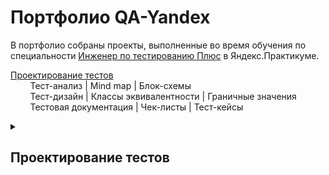 # <a name="up" />Портфолио QA-Yandex

В портфолио собраны проекты, выполненные во время обучения по специальности [Инженер по тестированию Плюс](https://practicum.yandex.ru/qa-engineer-plus/) в Яндекс.Практикуме.

[Проектирование тестов](#test-design)<br>
&nbsp;&nbsp;&nbsp;&nbsp;&nbsp;&nbsp;&nbsp;&nbsp;Тест-анализ | Mind map | Блок-схемы<br>
&nbsp;&nbsp;&nbsp;&nbsp;&nbsp;&nbsp;&nbsp;&nbsp;Тест-дизайн | Классы эквивалентности | Граничные значения<br>
&nbsp;&nbsp;&nbsp;&nbsp;&nbsp;&nbsp;&nbsp;&nbsp;Тестовая документация | Чек-листы | Тест-кейсы

<!--[Тестирование веб-приложений](#web-testing)<br>
&nbsp;&nbsp;&nbsp;&nbsp;&nbsp;&nbsp;&nbsp;&nbsp;DevTools | Charles<br>

[Тестирование мобильных приложений](#mobile-testing)<br>
&nbsp;&nbsp;&nbsp;&nbsp;&nbsp;&nbsp;&nbsp;&nbsp;Таблицы принятия решений | попарное тестирование | Баг-репорты<br>
&nbsp;&nbsp;&nbsp;&nbsp;&nbsp;&nbsp;&nbsp;&nbsp;Матрица устройств | Эмуляторы | Android Studio

[Тестирование API](#api-testing)<br>
&nbsp;&nbsp;&nbsp;&nbsp;&nbsp;&nbsp;&nbsp;&nbsp;REST API | JSON | Postman

[Тестирование баз данных](#data-bases)<br>
&nbsp;&nbsp;&nbsp;&nbsp;&nbsp;&nbsp;&nbsp;&nbsp;Консоль | SQL | PostgreSQL

[Основы автоматизации тестирования](#test-automation)<br>
&nbsp;&nbsp;&nbsp;&nbsp;&nbsp;&nbsp;&nbsp;&nbsp;Python| NodeJS | Puppeteer-->

<details>
<summary><h2><a name="test-design" />Проектирование тестов </h2></summary>

### Тест-анализ. Mind map. Блок схемы

**1. Mindmap**

Изучи [требования к Яндекс Маршрутам](https://disk.yandex.ru/i/G3a6N1qfxbpUwg).
Создай mindmap: структурируй и декомпозируй всю информацию из требований, а потом представь её в графическом виде.

**2. Новая фича: mindmap**

1. Проанализируй [требования к новой фиче](https://disk.yandex.ru/i/_237O6PKcly3Kw).
2. Создай ещё одну mindmap: отобрази, как изменится функциональность приложения после добавления фичи.

**3. Серые зоны**
 Если встретишь серые зоны, составь запрос на уточнение в шаблоне гугл-дока.
    - В первой строке укажи, кому из команды Движа адресуешь письмо.
    - Дальше подробно сформулируй запрос — так, будто пишешь настоящее письмо коллеге.
    - Если серых зон нет, поставь прочерк.

<details>
<summary><h3> Решение </h3></summary>

**1. Mindmap**

![Mindmap](https://s665sas.storage.yandex.net/rdisk/e44815f3bf8e818a2cd87d324f5193ac2369fa2a4baa87622906ff30eec06ba3/66ec1880/cLka90c0RtHR-J6qcog-7ZA3d9-z6Fk7GA-eEyaEYFYytFykU5q5lJvJnomVyBS4KJcU4qilmbcjpI01BydSjA==?uid=1118579539&filename=Mind%20map.png&disposition=inline&hash=&limit=0&content_type=image%2Fpng&owner_uid=1118579539&fsize=773499&hid=5ea4110d9f2b7ac08ad8b294444f5848&media_type=image&tknv=v2&etag=3177560ee04df31fcef1f3b0601411a2&ts=6227808d72000&s=249e75ea1b2a35669bd590f740929938873fce3e34bbb939fce38e17ad40e30a&pb=U2FsdGVkX1_qJMn4BxRhpwZO8tI8mAYq7q_LcoOEQ0tvv8LcMrqBDo6mqoeW4mmU2NVCgrvpExzEaRw89I45EFLOVG9SR0bdRE8r18MAGes)

[Mindmap в большом разрешении](https://i.ibb.co/vLMP7X8/yandex-routes.png)

[Блок схема](https://downloader.disk.yandex.ru/preview/0afcad20895ebb198a4bf40983f08419f936396f1ea65697e8ef10ebe1d824cc/66ec1e63/mEsF7H3r567gsM9DJd1PprUBqGcfIDpt-OIGfhAXtbcYniWYYcRO_W2sbPyC85YhIQTSdWJN-y9DFtC35FFoBQ%3D%3D?uid=0&filename=Блок%20схема.jpg&disposition=inline&hash=&limit=0&content_type=image%2Fjpeg&owner_uid=0&tknv=v2&size=2048x2048)

**2. Mindmap фичи**

![Mindmap фичи](https://downloader.disk.yandex.ru/preview/78f69d3fe1baba5eae1b93c0d01712eac4d47ee94e74040731d21d124cb7e453/66ec1b46/azcsURrCMw7q4zY-tpz9Us5eXlmUcrsUOYZ5ys-8rqf9SHVbCGhRfvRHYfeifNM0ZmOOVzZSi7E_d14gmikIhg%3D%3D?uid=0&filename=Mind%20map%20Фича%201.jpg&disposition=inline&hash=&limit=0&content_type=image%2Fjpeg&owner_uid=0&tknv=v2&size=2048x2048)

![Mindmap фичи](https://downloader.disk.yandex.ru/preview/e70b16905418a3dfd73ad1afbb716294031bd74113023bbe4c328542f9f270dc/66ec1ae1/cydfbRPIy_LKdRee_9pwCs5eXlmUcrsUOYZ5ys-8rqd9WumpYW6L-vHY38MUn7fAYPqCCuz0xVYk3N14Bb6yAg%3D%3D?uid=0&filename=Mind%20map%20Фича%202.jpg&disposition=inline&hash=&limit=0&content_type=image%2Fjpeg&owner_uid=0&tknv=v2&size=2048x2048)

[Mindmap фичи в большом разрешении](https://miro.com/app/board/uXjVMNktZBA=/?share_link_id=728346512324)

**3. Запрос на уточнение серых зон**

Менеджеру

	Привет Менеджер! В требованиях к Яндекс Маршрутам 1.0 для Поля ввода минут не указан диапазон ввода целых чисел. Смею предположить, что он составит от 0 до 59 включительно

Дизайнеру

	Привет Дизайнер! В требованиях к Яндекс Маршрутам 1.0 на первом изображении Макета в картах отсутствует “Открыть в Яндекс Картах” (нижний левый угол)

Менеджеру

	Привет Менеджер! В требованиях к Яндекс Маршрутам 1.0 в изображении на Макете в картах присутствуют кнопки масштабирования “+” “-” и ползунок, информации по ним нет, должны ли они присутствовать и алгоритм их работы

Разработчику

	Привет Разработчик! В требованиях к Яндекс Маршрутам 1.0 не указано про возможность выбора адреса не вводом в Поле Адреса, а путем кликанья по области в Картах. Будет ли такой способ построения маршрута?

Менеджеру

	Привет Менеджер! В требованиях к Яндекс Маршрутам 1.0 для нет информации по нижнему блоку:

    - Будет ли осуществляться переход на главную страницу Яндекс Карты по клику на “Открыть в Яндекс Картах” (расположена в левом нижнем углу карты)

    - Будет ли осуществляться переход на страницу с Условиями использования по клику на “Условия использования” (расположена в правом нижнем углу карты)
    по верхнему блоку:
    - Кликабельны ли слова “Яндекс” и “Маршруты”, будет ли осуществляться переход на главную страницу Яндекс и ЯндексМаршруты соответственно 

Аналитику

	Привет Аналитик! При указании адреса в приложении может возникнуть такое, что произойдет совпадение название улиц и домов расположенных в разных городах, например адрес Можайское шоссе, дом 46 расположен как в Одинцово, так и в Москве.

Менеджеру

	Привет Менеджер! В требованиях к Яндекс Маршрутам 1.1 Режим Курьер указано расхождение в скидке на Самокат, указано два значения 3.5 рубля и 2 рубля. Какое из двух значений верно?

Менеджеру

	Привет Менеджер! В требованиях к Яндекс Маршрутам 1.1 Режим Курьер указано “При включенном переключателе в режиме расчёта «Свой» блокируется выбор такси и каршеринга”, а также имеется информация “Курьеры передвигаются на велосипедах, самокатах, пешком или на своём автомобиле, поэтому при включенном чек-боксе нельзя построить маршрут на такси или каршеринге”, какое из двух требований актуально?

</details>



